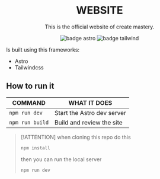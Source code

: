 <div align=center>

# WEBSITE

This is the official website of create mastery.

![badge astro]({https://img.shields.io/badge/Astro-0C1222?style=for-the-badge&logo=astro&logoColor=FDFDFE})
![badge tailwind]({https://img.shields.io/badge/Tailwind_CSS-38B2AC?style=for-the-badge&logo=tailwind-css&logoColor=white})

</div>

Is built using this frameworks:

- Astro
- Tailwindcss

## How to run it

| COMMAND         | WHAT IT DOES               |
| --------------- | -------------------------- |
| `npm run dev`   | Start the Astro dev server |
| `npm run build` | Build and review the site  |

> [!ATTENTION]
> when cloning this repo do this
> ```bash
> npm install
> ```
>
> then you can run the local server
> ```bash
> npm run dev
> ```
